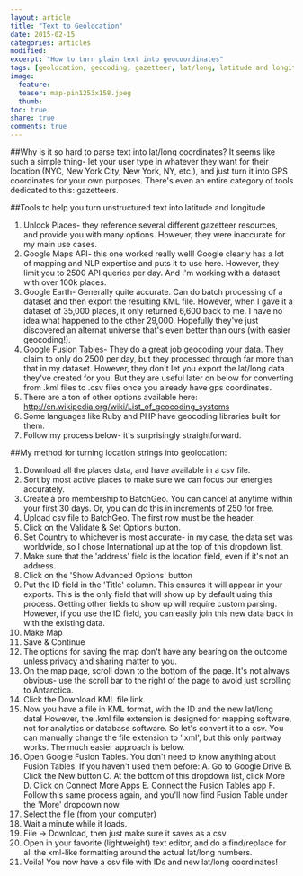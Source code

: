 ```yaml
---
layout: article
title: "Text to Geolocation"
date: 2015-02-15
categories: articles
modified:
excerpt: "How to turn plain text into geocoordinates"
tags: [geolocation, geocoding, gazetteer, lat/long, latitude and longitude, gps coordinates, NLP]
image:
  feature: 
  teaser: map-pin1253x158.jpeg
  thumb:
toc: true
share: true
comments: true
---
```


##Why is it so hard to parse text into lat/long coordinates?
It seems like such a simple thing- let your user type in whatever they want for their location (NYC, New York City, New York, NY, etc.), and just turn it into GPS coordinates for your own purposes. There's even an entire category of tools dedicated to this: gazetteers. 

##Tools to help you turn unstructured text into latitude and longitude
1. Unlock Places- they reference several different gazetteer resources, and provide you with many options. However, they were inaccurate for my main use cases. 
2. Google Maps API- this one worked really well! Google clearly has a lot of mapping and NLP expertise and puts it to use here. However, they limit you to 2500 API queries per day. And I'm working with a dataset with over 100k places. 
3. Google Earth- Generally quite accurate. Can do batch processing of a dataset and then export the resulting KML file. However, when I gave it a dataset of 35,000 places, it only returned 6,600 back to me. I have no idea what happened to the other 29,000. Hopefully they've just discovered an alternat universe that's even better than ours (with easier geocoding!).
4. Google Fusion Tables- They do a great job geocoding your data. They claim to only do 2500 per day, but they processed through far more than that in my dataset. However, they don't let you export the lat/long data they've created for you. But they are useful later on below for converting from .kml files to .csv files once you already have gps coordinates. 
5. There are a ton of other options available here: http://en.wikipedia.org/wiki/List_of_geocoding_systems
6. Some languages like Ruby and PHP have geocoding libraries built for them. 
7. Follow my process below- it's surprisingly straightforward. 

##My method for turning location strings into geolocation:
1. Download all the places data, and have available in a csv file. 
2. Sort by most active places to make sure we can focus our energies accurately. 
3. Create a pro membership to BatchGeo. You can cancel at anytime within your first 30 days. Or, you can do this in increments of 250 for free. 
4. Upload csv file to BatchGeo. The first row must be the header. 
5. Click on the Validate & Set Options button. 
6. Set Country to whichever is most accurate- in my case, the data set was worldwide, so I chose International up at the top of this dropdown list. 
7. Make sure that the 'address' field is the location field, even if it's not an address. 
8. Click on the 'Show Advanced Options' button
9. Put the ID field in the 'Title' column. This ensures it will appear in your exports. This is the only field that will show up by default using this process. Getting other fields to show up will require custom parsing. However, if you use the ID field, you can easily join this new data back in with the existing data. 
10. Make Map
11. Save & Continue
12. The options for saving the map don't have any bearing on the outcome unless privacy and sharing matter to you.
13. On the map page, scroll down to the bottom of the page. It's not always obvious- use the scroll bar to the right of the page to avoid just scrolling to Antarctica. 
14. Click the Download KML file link. 
15. Now you have a file in KML format, with the ID and the new lat/long data! However, the .kml file extension is designed for mapping software, not for analytics or database software. So let's convert it to a csv. You can manually change the file extension to '.xml', but this only partway works. The much easier approach is below. 
16. Open Google Fusion Tables. You don't need to know anything about Fusion Tables. If you haven't used them before: 
  A. Go to Google Drive
  B. Click the New button
  C. At the bottom of this dropdown list, click More
  D. Click on Connect More Apps
  E. Connect the Fusion Tables app
  F. Follow this same process again, and you'll now find Fusion Table under the 'More' dropdown now. 
17. Select the file (from your computer)
18. Wait a minute while it loads.
19. File -> Download, then just make sure it saves as a csv. 
20. Open in your favorite (lightweight) text editor, and do a find/replace for all the xml-like formatting around the actual lat/long numbers.
21. Voila! You now have a csv file with IDs and new lat/long coordinates!